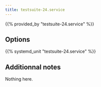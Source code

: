 ```yaml
---
title: testsuite-24.service
---
```


{{% provided_by "testsuite-24.service" %}}

## Options

{{% systemd_unit "testsuite-24.service" %}}

## Additionnal notes

Nothing here.